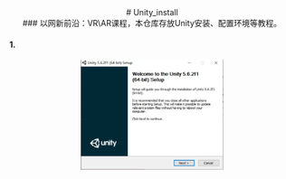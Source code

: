 <div align=center># Unity_install</div>
<div align=center>### 以网新前沿：VR\AR课程，本仓库存放Unity安装、配置环境等教程。</div>


#### 1.
<div align=center><img width="50%" height="50%" src="https://github.com/Eddieda6/Unity_install/blob/master/img/1.JPG"/></div>

